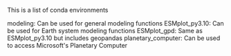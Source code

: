 This is a list of conda environments

modeling:           Can be used for general modeling functions
ESMplot_py3.10:     Can be used for Earth system modeling functions
ESMplot_gpd:        Same as ESMplot_py3.10 but includes geopandas
planetary_computer: Can be used to access Microsoft's Planetary Computer

